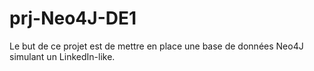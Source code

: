 # prj-Neo4J-DE1

Le but de ce projet est de mettre en place une base de données Neo4J simulant un LinkedIn-like.

